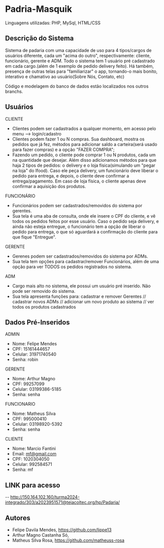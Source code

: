 # Padria-Masquik

Linguagens utilizadas: PHP, MySql, HTML/CSS

## Descrição do Sistema

Sistema de padaria com uma capacidade de uso para 4 tipos/cargos de usuários diferente, cada um "acima do outro", respectivamente: cliente, funcionário, gerente e ADM.
Todo o sistema tem 1 usuário pré cadastrado em cada cargo.(além de 1 exemplo de pedido delivery feito). Há também, presença de outras telas para "familiarizar" o app, tornando-o mais bonito, interativo e chamativo ao usuário(Sobre Nós, Contato, etc)

Código e modelagem do banco de dados estão localizados nos outros branchs.

## Usuários

CLIENTE
- Clientes podem ser cadastrados a qualquer momento, em acesso pelo menu --> login/cadastro
- Clientes podem fazer 1 ou N compras. Sua dashboard, mostra os pedidos que já fez, métodos para adicionar saldo a carteira(será usado para fazer compras) e a opção "FAZER COMPRA";
- Fazendo um pedido, o cliente pode comprar 1 ou N produtos, cada um na quantidade que desejar. Além disso adicionamos métodos para que haja 2 tipos de pedidos: o delivery e o loja física(simulando um "pegar na loja" do Ifood). Caso ele peça delivery, um funcionário deve liberar o pedido para entrega, e depois, o cliente deve confirmar a entrega/pagamento. Em caso de loja física, o cliente apenas deve confirmar a aquisição dos produtos.

FUNCIONÁRIO
- Funcionários podem ser cadastrados/removidos do sistema por gerentes.
- Sua tela é uma aba de consulta, onde ele insere o CPF do cliente, e vê todos os pedidos feitos por esse usuário. Caso o pedido seja delivery, e ainda não esteja entregue, o funcionário tem a opção de liberar o pedido para entrega, o que só aguardará a confirmação do cliente para que fique "Entregue".

GERENTE
- Gerenes podem ser cadastrados/removidos do sistema por ADMs.
- Sua tela tem opções para cadastrar/remover Funcionários, além de uma opção para ver TODOS os pedidos registrados no sistema.

ADM
- Cargo mais alto no sistema, ele possui um usuário pré inserido. Não pode ser removido do sistema.
- Sua tela apresenta funções para: cadastrar e remover Gerentes // cadastrar novos ADMs // adicionar um novo produto ao sistema // ver todos os produtos cadastrados

## Dados Pré-Inseridos

ADMIN
- Nome: Felipe Mendes
- CPF: 15161444657
- Celular: 31971740540
- Senha: robin

GERENTE
- Nome: Arthur Magno
- CPF: 99257099
- Celular: 03199386-5185
- Senha: senha

FUNCIONARIO
- Nome: Matheus Silva
- CPF: 995000410
- Celular: 03198920-5392
- Senha: senha

CLIENTE
- Nome: Marcio Fantini
- Email: mf@gmail.com
- CPF: 1020304050
- Celular: 992584571
- Senha: mf

## LINK para acesso

-- http://150.164.102.160/turma2024-integrado/303/a2023951571@teiacoltec.org/hp/Padaria/

## Autores

- Felipe Davila Mendes, https://github.com/lippe13
- Arthur Magno Castanha Só, 
- Matheus Silva Rosa, https://github.com/matheuss-rosa
